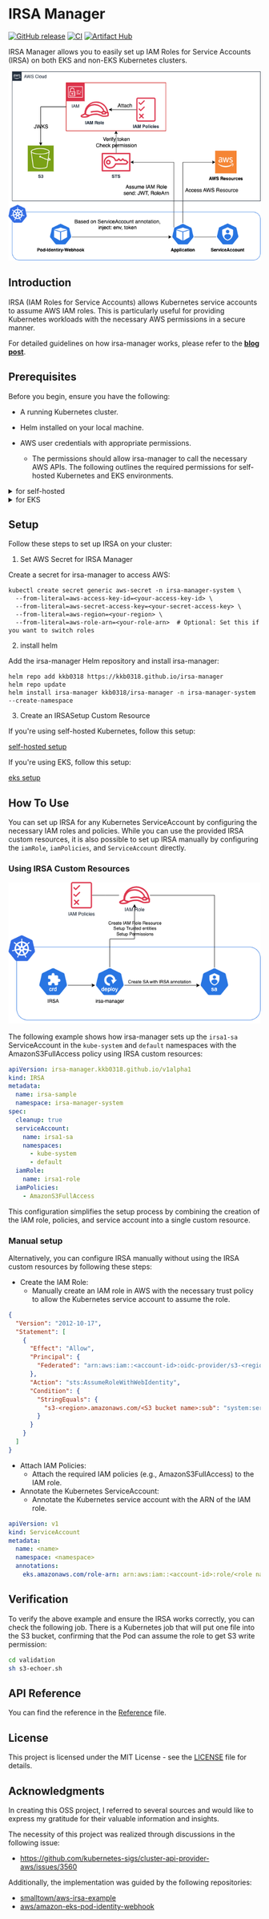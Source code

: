 # IRSA Manager

[![GitHub release](https://img.shields.io/github/release/kkb0318/irsa-manager.svg?maxAge=60)](https://github.com/kkb0318/irsa-manager/releases)
[![CI](https://github.com/kkb0318/irsa-manager/actions/workflows/ci.yaml/badge.svg)](https://github.com/kkb0318/irsa-manager/actions/workflows/ci.yaml)
[![Artifact Hub](https://img.shields.io/endpoint?url=https://artifacthub.io/badge/repository/irsa-manager)](https://artifacthub.io/packages/search?repo=irsa-manager)

IRSA Manager allows you to easily set up IAM Roles for Service Accounts (IRSA) on both EKS and non-EKS Kubernetes clusters.

![](docs/irsa-manager-overview.png)

## Introduction

IRSA (IAM Roles for Service Accounts) allows Kubernetes service accounts to assume AWS IAM roles.
This is particularly useful for providing Kubernetes workloads with the necessary AWS permissions in a secure manner.

For detailed guidelines on how irsa-manager works, please refer to the [**blog post**](https://medium.com/@kkb0318/simplify-aws-irsa-for-self-hosted-kubernetes-with-irsa-manager-c2fb2ecf88c5).

## Prerequisites

Before you begin, ensure you have the following:

- A running Kubernetes cluster.
- Helm installed on your local machine.
- AWS user credentials with appropriate permissions.

  - The permissions should allow irsa-manager to call the necessary AWS APIs. The following outlines the required permissions for self-hosted Kubernetes and EKS environments.

<details>
<summary>for self-hosted</summary>

```json
{
  "Version": "2012-10-17",
  "Statement": [
    {
      "Effect": "Allow",
      "Action": [
        "iam:CreateOpenIDConnectProvider",
        "iam:DeleteOpenIDConnectProvider",
        "iam:CreateRole",
        "iam:UpdateAssumeRolePolicy",
        "iam:AttachRolePolicy",
        "iam:DeleteRole",
        "iam:DetachRolePolicy",
        "iam:ListAttachedRolePolicies",
        "sts:GetCallerIdentity",
        "s3:*"
      ],
      "Resource": "*"
    }
  ]
}
```

</details>

<details>
<summary>for EKS</summary>

```json
{
  "Version": "2012-10-17",
  "Statement": [
    {
      "Effect": "Allow",
      "Action": [
        "iam:CreateRole",
        "iam:UpdateAssumeRolePolicy",
        "iam:AttachRolePolicy",
        "iam:DeleteRole",
        "iam:DetachRolePolicy",
        "iam:ListAttachedRolePolicies",
        "sts:GetCallerIdentity"
      ],
      "Resource": "*"
    }
  ]
}
```

</details>

## Setup

Follow these steps to set up IRSA on your cluster:

1. Set AWS Secret for IRSA Manager

Create a secret for irsa-manager to access AWS:

```console
kubectl create secret generic aws-secret -n irsa-manager-system \
  --from-literal=aws-access-key-id=<your-access-key-id> \
  --from-literal=aws-secret-access-key=<your-secret-access-key> \
  --from-literal=aws-region=<your-region> \
  --from-literal=aws-role-arn=<your-role-arn>  # Optional: Set this if you want to switch roles

```

2. install helm

Add the irsa-manager Helm repository and install irsa-manager:

```console
helm repo add kkb0318 https://kkb0318.github.io/irsa-manager
helm repo update
helm install irsa-manager kkb0318/irsa-manager -n irsa-manager-system --create-namespace
```

3. Create an IRSASetup Custom Resource

If you're using self-hosted Kubernetes, follow this setup:

[self-hosted setup](./docs/selfhosted-setup.md)

If you're using EKS, follow this setup:

[eks setup](./docs/eks-setup.md)

## How To Use

You can set up IRSA for any Kubernetes ServiceAccount by configuring the necessary IAM roles and policies.
While you can use the provided IRSA custom resources, it is also possible to set up IRSA manually by configuring the `iamRole`, `iamPolicies`, and `ServiceAccount` directly.

### Using IRSA Custom Resources

![](docs/IRSA-cr.png)

The following example shows how irsa-manager sets up the `irsa1-sa` ServiceAccount in the `kube-system` and `default` namespaces with the AmazonS3FullAccess policy using IRSA custom resources:

```yaml
apiVersion: irsa-manager.kkb0318.github.io/v1alpha1
kind: IRSA
metadata:
  name: irsa-sample
  namespace: irsa-manager-system
spec:
  cleanup: true
  serviceAccount:
    name: irsa1-sa
    namespaces:
      - kube-system
      - default
  iamRole:
    name: irsa1-role
  iamPolicies:
    - AmazonS3FullAccess
```

This configuration simplifies the setup process by combining the creation of the IAM role, policies, and service account into a single custom resource.

### Manual setup

Alternatively, you can configure IRSA manually without using the IRSA custom resources by following these steps:

- Create the IAM Role:
  - Manually create an IAM role in AWS with the necessary trust policy to allow the Kubernetes service account to assume the role.

```json
{
  "Version": "2012-10-17",
  "Statement": [
    {
      "Effect": "Allow",
      "Principal": {
        "Federated": "arn:aws:iam::<account-id>:oidc-provider/s3-<region>.amazonaws.com/<S3 bucket name>"
      },
      "Action": "sts:AssumeRoleWithWebIdentity",
      "Condition": {
        "StringEquals": {
          "s3-<region>.amazonaws.com/<S3 bucket name>:sub": "system:serviceaccount:<namespace>:<name>"
        }
      }
    }
  ]
}
```

- Attach IAM Policies:
  - Attach the required IAM policies (e.g., AmazonS3FullAccess) to the IAM role.
- Annotate the Kubernetes ServiceAccount:
  - Annotate the Kubernetes service account with the ARN of the IAM role.

```yaml
apiVersion: v1
kind: ServiceAccount
metadata:
  name: <name>
  namespace: <namespace>
  annotations:
    eks.amazonaws.com/role-arn: arn:aws:iam::<account-id>:role/<role name>
```

## Verification

To verify the above example and ensure the IRSA works correctly, you can check the following job.
There is a Kubernetes job that will put one file into the S3 bucket, confirming that the Pod can assume the role to get S3 write permission:

```bash
cd validation
sh s3-echoer.sh
```

## API Reference

You can find the reference in the [Reference](./docs/api.md) file.

## License

This project is licensed under the MIT License - see the [LICENSE](./LICENSE) file for details.

## Acknowledgments

In creating this OSS project, I referred to several sources and would like to express my gratitude for their valuable information and insights.

The necessity of this project was realized through discussions in the following issue:

- https://github.com/kubernetes-sigs/cluster-api-provider-aws/issues/3560

Additionally, the implementation was guided by the following repositories:

- [smalltown/aws-irsa-example](https://github.com/smalltown/aws-irsa-example)
- [aws/amazon-eks-pod-identity-webhook](https://github.com/aws/amazon-eks-pod-identity-webhook)
